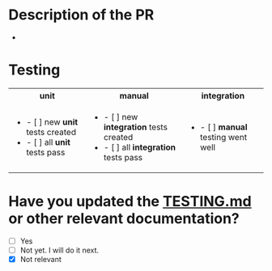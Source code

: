# Description of the PR

+

# Testing
<table>
  <tr>
    <th>unit</th>
    <th>manual</th>
    <th>integration</th>
  </tr>
  <tr>
    <td>
      <ul>
        <li>- [ ] new <b>unit</b> tests created</li>
        <li>- [ ] all <b>unit</b> tests pass</li>
      </ul>
    </td>
    <td>
      <ul>
        <li>- [ ] new <b>integration</b> tests created</li>
        <li>- [ ] all <b>integration</b> tests pass</li>
      </ul>
    </td>
    <td>
      <ul>
        <li>- [ ] <b>manual</b> testing went well</li>
      </ul>
    </td>
  </tr>
</table>  
  
# Have you updated the [TESTING.md](/TESTING.md) or other relevant documentation?

- [ ] Yes
- [ ] Not yet. I will do it next.
- [x] Not relevant
